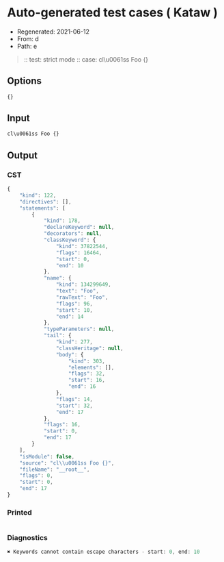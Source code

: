# Auto-generated test cases ( Kataw )
- Regenerated: 2021-06-12
- From: d
- Path: e
> :: test: strict mode
> :: case: cl\u0061ss Foo {}
## Options

`````js
{}
`````
## Input

`````js
cl\u0061ss Foo {}
`````
## Output

### CST

```javascript
{
    "kind": 122,
    "directives": [],
    "statements": [
        {
            "kind": 178,
            "declareKeyword": null,
            "decorators": null,
            "classKeyword": {
                "kind": 37822544,
                "flags": 16464,
                "start": 0,
                "end": 10
            },
            "name": {
                "kind": 134299649,
                "text": "Foo",
                "rawText": "Foo",
                "flags": 96,
                "start": 10,
                "end": 14
            },
            "typeParameters": null,
            "tail": {
                "kind": 277,
                "classHeritage": null,
                "body": {
                    "kind": 303,
                    "elements": [],
                    "flags": 32,
                    "start": 16,
                    "end": 16
                },
                "flags": 14,
                "start": 32,
                "end": 17
            },
            "flags": 16,
            "start": 0,
            "end": 17
        }
    ],
    "isModule": false,
    "source": "cl\\u0061ss Foo {}",
    "fileName": "__root__",
    "flags": 0,
    "start": 0,
    "end": 17
}
```

### Printed

```javascript

```

### Diagnostics

```javascript
✖ Keywords cannot contain escape characters - start: 0, end: 10

```

